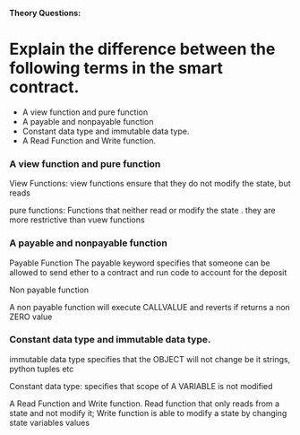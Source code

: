 **Theory Questions:**

# Explain the difference between the following terms in the smart contract.

  - A view function and pure function
  - A payable and nonpayable function
  - Constant data type and immutable data type.
  - A Read Function and Write function.

### A view function and pure function

View Functions:
view functions ensure that they do not modify the state, but reads 

pure functions:
Functions that neither read or modify the state . they are more restrictive than vuew functions

### A payable and nonpayable function

Payable Function
The payable keyword specifies that someone can be allowed to send ether to a contract and run code to account for the deposit

Non payable function

A non payable function will execute CALLVALUE and reverts if returns a non ZERO value


 ### Constant data type and immutable data type.

 immutable data type specifies that the OBJECT will not change be it strings, python tuples etc

 Constant data type: specifies that scope of A VARIABLE is not modified 


 A Read Function and Write function.
 Read function that only reads from a state and not modify it;
 Write function is able to modify a state by changing state variables values


 




